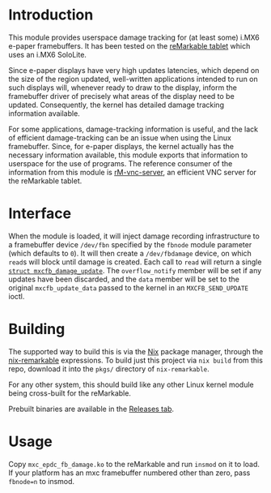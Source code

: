 # Introduction

This module provides userspace damage tracking for (at least some)
i.MX6 e-paper framebuffers. It has been tested on the [reMarkable
tablet](https://remarkable.com) which uses an i.MX6 SoloLite.

Since e-paper displays have very high updates latencies, which depend
on the size of the region updated, well-written applications intended
to run on such displays will, whenever ready to draw to the display,
inform the framebuffer driver of precisely what areas of the display
need to be updated. Consequently, the kernel has detailed damage
tracking information available.

For some applications, damage-tracking information is useful, and the
lack of efficient damage-tracking can be an issue when using the Linux
framebuffer. Since, for e-paper displays, the kernel actually has the
necessary information available, this module exports that information
to userspace for the use of programs. The reference consumer of the
information from this module is
[rM-vnc-server](https://github.com/peter-sa/rM-vnc-server), an
efficient VNC server for the reMarkable tablet.

# Interface

When the module is loaded, it will inject damage recording
infrastructure to a framebuffer device `/dev/fbn` specified by the
`fbnode` module parameter (which defaults to `0`). It will then create
a `/dev/fbdamage` device, on which `read`s will block until damage is
created. Each call to `read` will return a single [`struct
mxcfb_damage_update`](./mxc_epdc_fb_damage.h). The `overflow_notify`
member will be set if any updates have been discarded, and the `data`
member will be set to the original `mxcfb_update_data` passed to the
kernel in an `MXCFB_SEND_UPDATE` ioctl.

# Building

The supported way to build this is via the
[Nix](https://nixos.org/nix) package manager, through the
[nix-remarkable](https://github.com/peter-sa/nix-remarkable)
expressions. To build just this project via `nix build` from this
repo, download it into the `pkgs/` directory of `nix-remarkable`.

For any other system, this should build like any other Linux kernel
module being cross-built for the reMarkable.

Prebuilt binaries are available in the [Releases
tab](https://github.com/peter-sa/mxc_epdc_fb_damage/releases).

# Usage

Copy `mxc_epdc_fb_damage.ko` to the reMarkable and run `insmod` on it
to load. If your platform has an mxc framebuffer numbered other than
zero, pass `fbnode=n` to insmod.

